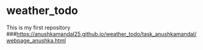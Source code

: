 # weather_todo
This is my first repository
###https://anushkamandal25.github.io/weather_todo/task_anushkamandal/webpage_anushka.html
